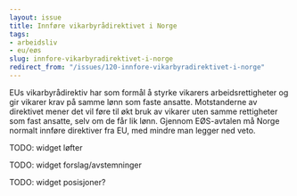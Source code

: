 ```yaml
---
layout: issue
title: Innføre vikarbyrådirektivet i Norge
tags:
- arbeidsliv
- eu/eøs
slug: innfore-vikarbyradirektivet-i-norge
redirect_from: "/issues/120-innfore-vikarbyradirektivet-i-norge"
---
```


EUs vikarbyrådirektiv har som formål å styrke vikarers arbeidsrettigheter og gir vikarer krav på samme lønn som faste ansatte. Motstanderne av direktivet mener det vil føre til økt bruk av vikarer uten samme rettigheter som fast ansatte, selv om de får lik lønn. Gjennom EØS-avtalen må Norge normalt innføre direktiver fra EU, med mindre man legger ned veto.

TODO: widget løfter

TODO: widget forslag/avstemninger

TODO: widget posisjoner?

